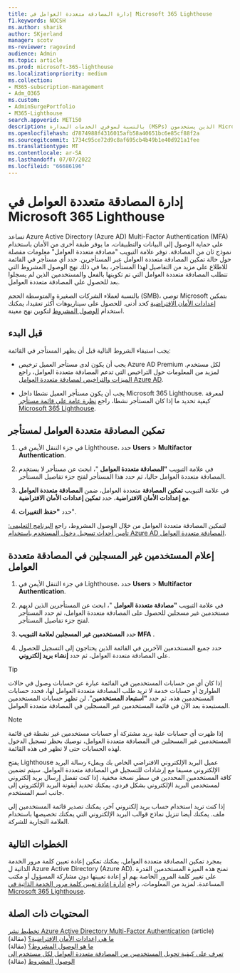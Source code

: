 ```yaml
---
title: إدارة المصادقة متعددة العوامل في Microsoft 365 Lighthouse
f1.keywords: NOCSH
ms.author: sharik
author: SKjerland
manager: scotv
ms-reviewer: ragovind
audience: Admin
ms.topic: article
ms.prod: microsoft-365-lighthouse
ms.localizationpriority: medium
ms.collection:
- M365-subscription-management
- Adm_O365
ms.custom:
- AdminSurgePortfolio
- M365-Lighthouse
search.appverid: MET150
description: بالنسبة لموفري الخدمات المدارة (MSPs) الذين يستخدمون Microsoft 365 Lighthouse، تعرف على كيفية إدارة المصادقة متعددة العوامل.
ms.openlocfilehash: d7874988f4316015afb58a40651bc6e85cf88f2a
ms.sourcegitcommit: 1734c95ce72d9c8af695cb4b49b1e40d921a1fee
ms.translationtype: MT
ms.contentlocale: ar-SA
ms.lasthandoff: 07/07/2022
ms.locfileid: "66686196"
---
```

# <a name="manage-multifactor-authentication-in-microsoft-365-lighthouse"></a>إدارة المصادقة متعددة العوامل في Microsoft 365 Lighthouse

تساعد Azure Active Directory (Azure AD) Multi-Factor Authentication (MFA) على حماية الوصول إلى البيانات والتطبيقات، ما يوفر طبقة أخرى من الأمان باستخدام نموذج ثان من المصادقة. توفر علامة التبويب "مصادقة متعددة العوامل" معلومات مفصلة حول حالة تمكين المصادقة متعددة العوامل عبر المستأجرين. حدد أي مستأجر في القائمة للاطلاع على مزيد من التفاصيل لهذا المستأجر، بما في ذلك نهج الوصول المشروط التي تتطلب المصادقة متعددة العوامل التي تم تكوينها بالفعل والمستخدمين الذين لم يسجلوا بعد للحصول على المصادقة متعددة العوامل.

بالنسبة لعملاء الشركات الصغيرة والمتوسطة الحجم (SMB)، توصي Microsoft بتمكين [إعدادات الأمان الافتراضية](/azure/active-directory/fundamentals/concept-fundamentals-security-defaults) كحد أدنى. للحصول على سيناريوهات أكثر تعقيدا، يمكنك استخدام [الوصول المشروط](/azure/active-directory/conditional-access/overview) لتكوين نهج معينة.

## <a name="before-you-begin"></a>قبل البدء

يجب استيفاء الشروط التالية قبل أن يظهر المستأجر في القائمة:

- يجب أن يكون لدى مستأجر العميل ترخيص Azure AD Premium لكل مستخدم. لمزيد من المعلومات حول التراخيص التي تدعم المصادقة متعددة العوامل، راجع [الميزات والتراخيص لمصادقة متعددة العوامل Azure AD](/azure/active-directory/authentication/concept-mfa-licensing).

- يجب أن يكون مستأجر العميل نشطا داخل Microsoft 365 Lighthouse. لمعرفة كيفية تحديد ما إذا كان المستأجر نشطا، راجع [نظرة عامة على قائمة مستأجر Microsoft 365 Lighthouse](/microsoft-365/lighthouse/m365-lighthouse-tenant-list-overview).

## <a name="enable-mfa-for-a-tenant"></a>تمكين المصادقة متعددة العوامل لمستأجر

1. في جزء التنقل الأيمن في Lighthouse، حدد **Users** > **Multifactor Authentication**.

2. في علامة التبويب **"المصادقة متعددة العوامل** "، ابحث عن مستأجر لا يستخدم المصادقة متعددة العوامل حاليا، ثم حدد هذا المستأجر لفتح جزء تفاصيل المستأجر.

3. في علامة التبويب **تمكين المصادقة** متعددة العوامل، ضمن **المصادقة متعددة العوامل مع إعدادات الأمان الافتراضية**، حدد **تمكين إعدادات الأمان الافتراضية**.

4. حدد **"حفظ التغييرات**".

لتمكين المصادقة متعددة العوامل من خلال الوصول المشروط، راجع [البرنامج التعليمي: تأمين أحداث تسجيل دخول المستخدم باستخدام Azure AD المصادقة متعددة العوامل](/azure/active-directory/authentication/tutorial-enable-azure-mfa).

## <a name="notify-users-who-arent-registered-for-mfa"></a>إعلام المستخدمين غير المسجلين في المصادقة متعددة العوامل

1. في جزء التنقل الأيمن في Lighthouse، حدد **Users** > **Multifactor Authentication**.

2. في علامة التبويب **"مصادقة متعددة العوامل** "، ابحث عن المستأجرين الذين لديهم مستخدمين غير مسجلين للحصول على المصادقة متعددة العوامل، ثم حدد المستأجر لفتح جزء تفاصيل المستأجر.

3. حدد **المستخدمين غير المسجلين لعلامة التبويب MFA** .

4. حدد جميع المستخدمين الآخرين في القائمة الذين يحتاجون إلى التسجيل للحصول على المصادقة متعددة العوامل، ثم حدد **إنشاء بريد إلكتروني**.

> [!TIP]
> إذا كان أي من حسابات المستخدمين في القائمة عبارة عن حسابات وصول في حالات الطوارئ أو حسابات خدمة لا تريد طلب المصادقة متعددة العوامل لها، فحدد حسابات المستخدمين هذه، ثم حدد **"استبعاد المستخدمين**". لن تظهر حسابات المستخدمين المستبعدة بعد الآن في قائمة المستخدمين غير المسجلين في المصادقة متعددة العوامل.

> [!NOTE]
> إذا ظهرت أي حسابات علبة بريد مشتركة أو حسابات مستخدمين غير نشطة في قائمة المستخدمين غير المسجلين في المصادقة متعددة العوامل، نوصيك بحظر تسجيل الدخول لهذه الحسابات حتى لا تظهر في هذه القائمة.


يفتح Lighthouse عميل البريد الإلكتروني الافتراضي الخاص بك ويملء رسالة البريد الإلكتروني مسبقا مع إرشادات للتسجيل في المصادقة متعددة العوامل. سيتم تضمين كافة المستخدمين المحددين في سطر نسخة مخفية. إذا كنت تفضل إرسال بريد إلكتروني لمستخدمي البريد الإلكتروني بشكل فردي، يمكنك تحديد أيقونة البريد الإلكتروني إلى جانب اسم المستخدم.

إذا كنت تريد استخدام حساب بريد إلكتروني آخر، يمكنك تصدير قائمة المستخدمين إلى ملف. يمكنك أيضا تنزيل نماذج قوالب البريد الإلكتروني التي يمكنك تخصيصها باستخدام العلامة التجارية للشركة.

## <a name="next-steps"></a>الخطوات التالية

بمجرد تمكين المصادقة متعددة العوامل، يمكنك تمكين إعادة تعيين كلمة مرور الخدمة الذاتية ل Azure Active Directory (Azure AD). تمنح هذه الميزة المستخدمين القدرة على تغيير كلمة المرور الخاصة بهم أو إعادة تعيينها دون مشاركة المسؤول أو مكتب المساعدة. لمزيد من المعلومات، راجع [إدارة إعادة تعيين كلمة مرور الخدمة الذاتية في Microsoft 365 Lighthouse](m365-lighthouse-manage-sspr.md).

## <a name="related-content"></a>المحتويات ذات الصلة

[تخطيط نشر Azure Active Directory Multi-Factor Authentication](/azure/active-directory/authentication/howto-mfa-getstarted) (article)\
[ما هي إعدادات الأمان الافتراضية؟](/azure/active-directory/fundamentals/concept-fundamentals-security-defaults) (مقالة)\
[ما هو الوصول المشروط؟](/azure/active-directory/conditional-access/overview) (مقالة)\
[تعرف على كيفية تحويل المستخدمين من المصادقة متعددة العوامل لكل مستخدم إلى الوصول المشروط](/azure/active-directory/authentication/howto-mfa-getstarted#convert-users-from-per-user-mfa-to-conditional-access-based-mfa) (مقالة)
